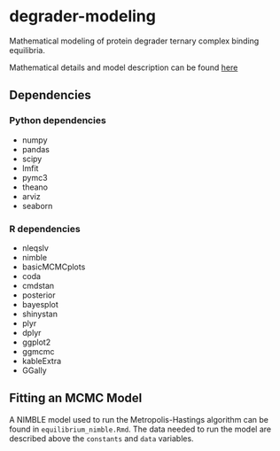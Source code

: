 # degrader-modeling
Mathematical modeling of protein degrader ternary complex binding equilibria. 

Mathematical details and model description can be found [here](https://www.overleaf.com/read/rkzvrfxwdjbg)

## Dependencies
### Python dependencies
- numpy
- pandas
- scipy
- lmfit
- pymc3
- theano
- arviz
- seaborn

### R dependencies
- nleqslv
- nimble
- basicMCMCplots
- coda
- cmdstan
- posterior
- bayesplot
- shinystan
- plyr
- dplyr
- ggplot2
- ggmcmc
- kableExtra
- GGally

## Fitting an MCMC Model 
A NIMBLE model used to run the Metropolis-Hastings algorithm can be found in `equilibrium_nimble.Rmd`.
The data needed to run the model are described above the `constants` and `data` variables. 